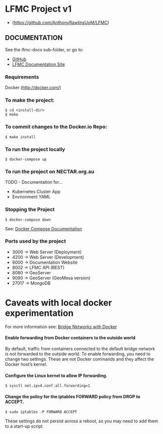# LFMC Project v1
- (https://github.com/AnthonyRawlinsUoM/LFMC)

## DOCUMENTATION

See the lfmc-docs sub-folder, or go to:
- [GitHub](https://github.com/anthonyrawlinsuom/lfmc-docs)
- [LFMC Documentation Site](http://docs.lfmc.unimelb.edu.au/)

### Requirements
Docker (http://docker.com/)

### To make the project:
    $ cd <install-dir>
    $ make

### To commit changes to the Docker.io Repo:
    $ make install

### To run the project locally
    $ docker-compose up

### To run the project on NECTAR.org.au

TODO - Documentation for...
- Kubernetes Cluster App
- Environment YAML

### Stopping the Project

    $ docker-compose down

See: [Docker Compose Documentation](https://docs.docker.com/compose/reference/overview/#command-options-overview-and-help)


### Ports used by the project
  - 3000  -> Web Server (Deployment)
  - 4200  -> Web Server (Development)
  - 8000  -> Documentation Website
  - 8002  -> LFMC API (REST)
  - 8080  -> GeoServer
  - 9090  -> GeoServer (GeoMesa version)
  - 27017 -> MongoDB

# Caveats with local docker experimentation
For more information see: [Bridge Networks with Docker](https://docs.docker.com/network/bridge/#use-ipv6)
#### Enable forwarding from Docker containers to the outside world
By default, traffic from containers connected to the default bridge network is not forwarded to the outside world. To enable forwarding, you need to change two settings. These are not Docker commands and they affect the Docker host’s kernel.
#### Configure the Linux kernel to allow IP forwarding.

    $ sysctl net.ipv4.conf.all.forwarding=1
    
#### Change the policy for the iptables FORWARD policy from DROP to ACCEPT.
    
    $ sudo iptables -P FORWARD ACCEPT
These settings do not persist across a reboot, so you may need to add them to a start-up script.